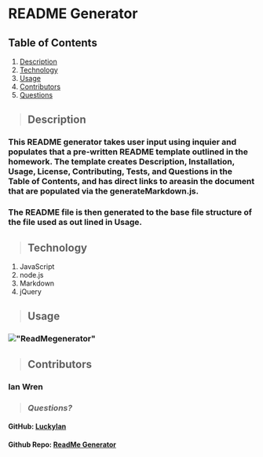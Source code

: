 # README Generator

  ## **Table of Contents**
  1. [Description](#Description)
  2. [Technology](#Technology)
  3. [Usage](#Usage)
  4. [Contributors](#Contributors)
  5. [Questions](#Questions)
  
  > ## **Description**
  ### This README generator takes user input using inquier and populates that a pre-written README template outlined in the homework.  The template creates Description, Installation, Usage, License, Contributing, Tests, and Questions in the Table of Contents, and has direct links to areasin the document that are populated via the generateMarkdown.js.  

  ### The README file is then generated to the base file structure of the file used as out lined in Usage. 
 
  > ## **Technology**
  1. JavaScript
  2. node.js
  3. Markdown
  4. jQuery
 
  > ## **Usage**
  ### !["ReadMegenerator"](https://drive.google.com/file/d/1H08DNrFMPgiRWlyww9s9oWhsghmv8urx/view)


  
  > ## **Contributors**
  ### Ian Wren

  > ### *Questions?*
   
  #### GitHub: [LuckyIan](https://github.com/luckyian) 
  #### Github Repo: [ReadMe Generator](https://github.com/luckyian/Readme-generator)
  
   


  

